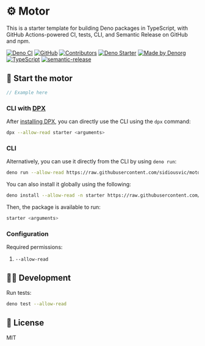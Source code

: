 # ⚙**️** Motor

This is a starter template for building Deno packages in TypeScript, with GitHub Actions-powered CI, tests, CLI, and Semantic Release on GitHub and npm.

[![Deno CI](https://github.com/sidiousvic/motor/workflows/Deno%20CI/badge.svg)](https://github.com/sidiousvic/motor/actions)
[![GitHub](https://img.shields.io/github/license/sidiousvic/motor)](https://github.com/sidiousvic/motor/blob/master/LICENSE)
[![Contributors](https://img.shields.io/github/contributors/sidiousvic/motor)](https://github.com/sidiousvic/motor/graphs/contributors)
[![Deno Starter](https://img.shields.io/badge/deno-starter-brightgreen)](https://denorg.github.io/starter/)
[![Made by Denorg](https://img.shields.io/badge/made%20by-denorg-0082fb)](https://github.com/denorg)
[![TypeScript](https://img.shields.io/badge/types-TypeScript-blue)](https://github.com/sidiousvic/motor)
[![semantic-release](https://img.shields.io/badge/%20%20%F0%9F%93%A6%F0%9F%9A%80-semantic--release-e10079.svg)](https://github.com/semantic-release/semantic-release)

## 🔑 Start the motor

```ts
// Example here
```

### CLI with [DPX](https://github.com/denorg/dpx)

After [installing DPX](https://github.com/denorg/dpx), you can directly use the CLI using the `dpx` command:

```bash
dpx --allow-read starter <arguments>
```

### CLI

Alternatively, you can use it directly from the CLI by using `deno run`:

```bash
deno run --allow-read https://raw.githubusercontent.com/sidiousvic/motor/master/cli.ts <arguments>
```

You can also install it globally using the following:

```bash
deno install --allow-read -n starter https://raw.githubusercontent.com/sidiousvic/motor/master/cli.ts
```

Then, the package is available to run:

```bash
starter <arguments>
```

### Configuration

Required permissions:

1. `--allow-read`

## 👩‍💻 Development

Run tests:

```bash
deno test --allow-read
```

## 📄 License

MIT
